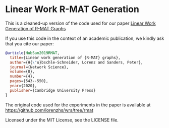 # Linear Work R-MAT Generation

This is a cleaned-up version of the code used for our paper [Linear Work Generation of R-MAT Graphs](https://www.cambridge.org/core/journals/network-science/article/linear-work-generation-of-rmat-graphs/68A0DDA58A7B84E9B3ACA2DBB123A16C)

If you use this code in the context of an academic publication, we kindly ask that you cite our paper:
```bibtex
@article{HubSan2019RMAT,
  title={Linear work generation of {R-MAT} graphs},
  author={H{\"u}bschle-Schneider, Lorenz and Sanders, Peter},
  journal={Network Science},
  volume={8},
  number={4},
  pages={543--550},
  year={2020},
  publisher={Cambridge University Press}
}
```

The original code used for the experiments in the paper is available at https://github.com/lorenzhs/wrs/tree/rmat

Licensed under the MIT License, see the LICENSE file.
